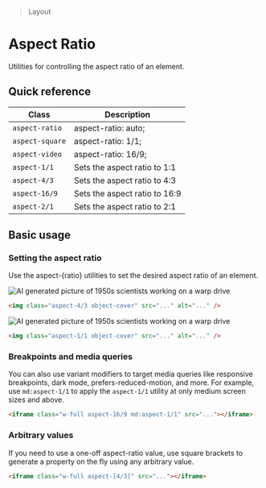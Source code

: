 > Layout

# Aspect Ratio
Utilities for controlling the aspect ratio of an element.

## Quick reference

| Class             | Description                     |
| ------------------| ------------------------------- |
| `aspect-ratio`    | aspect-ratio: auto;             |
| `aspect-square`   | aspect-ratio: 1/1;              |
| `aspect-video`    | aspect-ratio: 16/9;             |
| `aspect-1/1`      | Sets the aspect ratio to 1:1    |
| `aspect-4/3`      | Sets the aspect ratio to 4:3    |
| `aspect-16/9`     | Sets the aspect ratio to 16:9   |
| `aspect-2/1`      | Sets the aspect ratio to 2:1    |

## Basic usage
### Setting the aspect ratio
Use the aspect-{ratio} utilities to set the desired aspect ratio of an element.

<width-controller>
  <container>
    <div class="flex justify-center">
      <img src="/50s-scientists.jpg" class="aspect-2/1 object-cover rounded" alt="AI generated picture of 1950s scientists working on a warp drive" />    
    </div>
  </container>
</width-controller>

```html
<img class="aspect-4/3 object-cover" src="..." alt="..." />
```
<width-controller>
  <container>
    <div class="flex justify-center">
      <img src="/50s-scientists.jpg" class="aspect-1/1 object-cover rounded" alt="AI generated picture of 1950s scientists working on a warp drive" />    
    </div>
  </container>
</width-controller>

```html
<img class="aspect-1/1 object-cover" src="..." alt="..." />
```

### Breakpoints and media queries
You can also use variant modifiers to target media queries like responsive breakpoints, dark mode, prefers-reduced-motion, and more. For example, use `md:aspect-1/1` to apply the `aspect-1/1` utility at only medium screen sizes and above.

```html
<iframe class="w-full aspect-16/9 md:aspect-1/1" src="..."></iframe>
```

### Arbitrary values
If you need to use a one-off aspect-ratio value, use square brackets to generate a property on the fly using any arbitrary value.

```html
<iframe class="w-full aspect-[4/3]" src="..."></iframe>
```